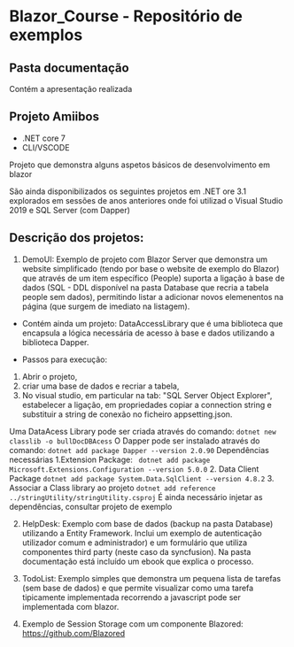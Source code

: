 # Blazor_Course - Repositório de exemplos

## Pasta documentação
Contém a apresentação realizada

## Projeto Amiibos
- .NET core 7
- CLI/VSCODE

Projeto que demonstra alguns aspetos básicos de desenvolvimento em blazor

São ainda disponibilizados os seguintes projetos em .NET ore 3.1 explorados em sessões de anos anteriores onde foi utilizad o Visual Studio 2019 e SQL Server (com Dapper)

## Descrição dos projetos:

1. DemoUI: Exemplo de projeto com Blazor Server que demonstra um website simplificado (tendo por base o website de exemplo do Blazor) que através de um item específico (People) suporta a ligação à base de dados (SQL - DDL disponível na pasta Database que recria a tabela people sem dados), permitindo listar a adicionar novos elemenentos na página (que surgem de imediato na listagem). 
- Contém ainda um projeto: DataAccessLibrary que é uma biblioteca que encapsula a lógica necessária de acesso à base e dados utilizando a biblioteca Dapper.

- Passos para execução: 
1. Abrir o projeto, 
2. criar uma base de dados e recriar a tabela,
3. No visual studio, em particular na tab: "SQL Server Object Explorer", estabelecer a ligação, em propriedades copiar a connection string e substituir a string de conexão no ficheiro appsetting.json. 

Uma DataAcess Library pode ser criada através do comando: 
``` dotnet new classlib -o bullDocDBAcess ```
O Dapper pode ser instalado através do comando:
``` dotnet add package Dapper --version 2.0.90 ```
Dependências necessárias
1.Extension Package:
 ``` dotnet add package Microsoft.Extensions.Configuration --version 5.0.0```
2. Data Client Package
``` dotnet add package System.Data.SqlClient --version 4.8.2 ```
3. Associar a Class library ao projeto
``` dotnet add reference ../stringUtility/stringUtility.csproj ```
É ainda necessário injetar as dependências, consultar projeto de exemplo

2. HelpDesk: Exemplo com base de dados (backup na pasta Database) utilizando a Entity Framework. Inclui um exemplo de autenticação utilizador comum e administrador) e um formulário que utiliza componentes third party (neste caso da syncfusion). Na pasta documentação está incluído um ebook que explica o processo.

3. TodoList: Exemplo simples que demonstra um pequena lista de tarefas (sem base de dados) e que permite visualizar como uma tarefa tipicamente implementada recorrendo a javascript pode ser implementada com blazor.

4. Exemplo de Session Storage com um componente Blazored: https://github.com/Blazored
    
